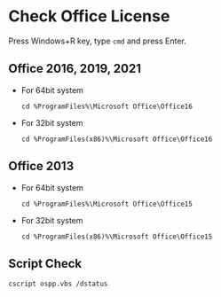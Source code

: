 # Check Office License

Press Windows+R key, type `cmd` and press Enter.

## Office 2016, 2019, 2021

* For 64bit system

	```
	cd %ProgramFiles%\Microsoft Office\Office16
	```

* For 32bit system

	```
	cd %ProgramFiles(x86)%\Microsoft Office\Office16
	```

## Office 2013

* For 64bit system

	```
	cd %ProgramFiles%\Microsoft Office\Office15
	```

* For 32bit system

	```
	cd %ProgramFiles(x86)%\Microsoft Office\Office15
	```

## Script Check

```
cscript ospp.vbs /dstatus
```